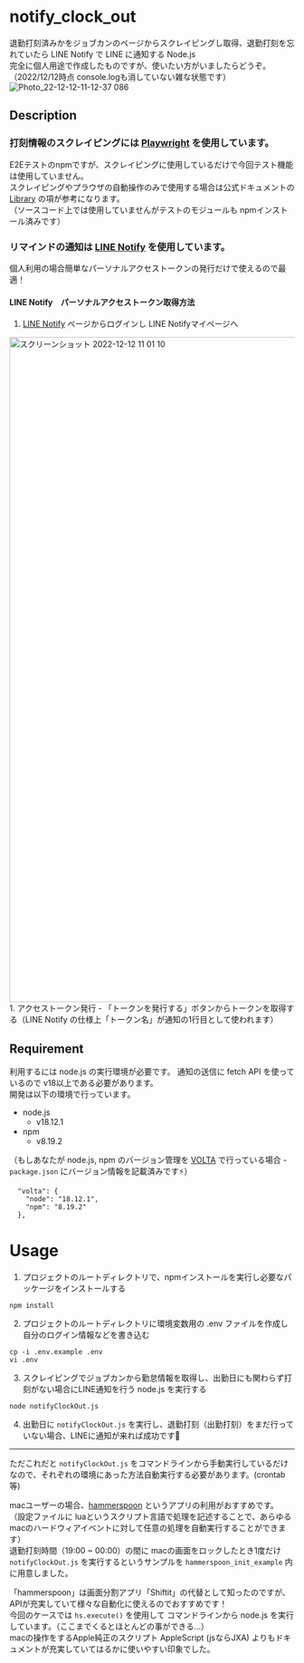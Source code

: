 # notify_clock_out
退勤打刻済みかをジョブカンのページからスクレイピングし取得、退勤打刻を忘れていたら LINE Notify で LINE に通知する Node.js  
完全に個人用途で作成したものですが、使いたい方がいましたらどうぞ。  
（2022/12/12時点 console.logも消していない雑な状態です）  
![Photo_22-12-12-11-12-37 086](https://user-images.githubusercontent.com/73775819/206948612-bf4f9797-884a-4723-9377-e6b8b0e10350.png)

## Description
### 打刻情報のスクレイピングには [Playwright](https://github.com/microsoft/playwright) を使用しています。
E2Eテストのnpmですが、スクレイピングに使用しているだけで今回テスト機能は使用していません。  
スクレイピングやプラウザの自動操作のみで使用する場合は公式ドキュメントの [Library](https://playwright.dev/docs/library) の項が参考になります。  
（ソースコード上では使用していませんがテストのモジュールも npmインストール済みです）

### リマインドの通知は [LINE Notify](https://notify-bot.line.me/ja/) を使用しています。
個人利用の場合簡単なパーソナルアクセストークンの発行だけで使えるので最適！

#### LINE Notify　パーソナルアクセストークン取得方法
1. [LINE Notify](https://notify-bot.line.me/ja/) ページからログインし LINE Notifyマイページへ
<img width="1175" alt="スクリーンショット 2022-12-12 11 01 10" src="https://user-images.githubusercontent.com/73775819/206945563-c8d5279c-aef1-4869-8ecd-9e55e973de11.png">
1. アクセストークン発行
  - 「トークンを発行する」ボタンからトークンを取得する（LINE Notify の仕様上「トークン名」が通知の1行目として使われます）

## Requirement
利用するには node.js の実行環境が必要です。
通知の送信に fetch API を使っているので v18以上である必要があります。  
開発は以下の環境で行っています。

- node.js
  - v18.12.1
- npm
  - v8.19.2

（もしあなたが node.js, npm のバージョン管理を [VOLTA](https://volta.sh/) で行っている場合 - `package.json` にバージョン情報を記載済みです⚡️）

```
  "volta": {
    "node": "18.12.1",
    "npm": "8.19.2"
  },
```


# Usage
1. プロジェクトのルートディレクトリで、npmインストールを実行し必要なパッケージをインストールする
```
npm install
```
2. プロジェクトのルートディレクトリに環境変数用の .env ファイルを作成し自分のログイン情報などを書き込む
```
cp -i .env.example .env
vi .env
```
3. スクレイピングでジョブカンから勤怠情報を取得し、出勤日にも関わらず打刻がない場合にLINE通知を行う node.js を実行する
```
node notifyClockOut.js
```

4. 出勤日に `notifyClockOut.js` を実行し、退勤打刻（出勤打刻）をまだ行っていない場合、LINEに通知が来れば成功です🎉

---

ただこれだと `notifyClockOut.js` をコマンドラインから手動実行しているだけなので、それぞれの環境にあった方法自動実行する必要があります。(crontab等)  

macユーザーの場合、[hammerspoon](https://www.hammerspoon.org/) というアプリの利用がおすすめです。  
（設定ファイルに luaというスクリプト言語で処理を記述することで、あらゆるmacのハードウィアイベントに対して任意の処理を自動実行することができます）  
退勤打刻時間（19:00 ~ 00:00）の間に macの画面をロックしたとき1度だけ `notifyClockOut.js` を実行するというサンプルを `hammerspoon_init_example` 内に用意しました。  

「hammerspoon」は画面分割アプリ「Shiftit」の代替として知ったのですが、APIが充実していて様々な自動化に使えるのでおすすめです！  
今回のケースでは `hs.execute()` を使用して コマンドラインから node.js を実行しています。（ここまでくるとほとんどの事ができる…）  
macの操作をするApple純正のスクリプト AppleScript (jsならJXA) よりもドキュメントが充実していてはるかに使いやすい印象でした。  
